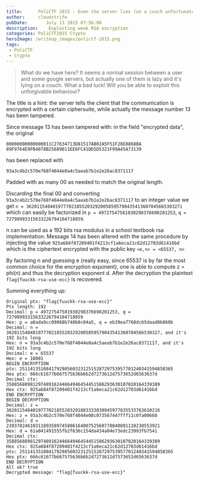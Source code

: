 ```yaml
---
title:      PoliCTF 2015 - Even the server lies (on a couch unfortunately)
author:     cloudstrife
pubDate:       July 13 2015 07:56:00
description:    Exploiting weak RSA encryption
categories: PoliCTF2015 Crypto
heroImage: /writeup_images/polictf-2015.png
tags:
 - PoliCTF
 - Crypto
---
```


> What do we have here? It seems a normal session between a user and some google servers, but actually one of them is lazy and it's lying on a couch. What a bad luck! Will you be able to exploit this unforgivable behaviour?





The title is a hint: the server tells the client that the communication is encrypted with a certain ciphersuite, while actually the message number 13 has been tampered.

Since message 13 has been tampered with: in the field "encrypted data", the original

```
00000000000000011C27634713D81517AB02A5F51F28E8868BA
89F9764E9FB4078B25689011EE6FC41DD5D5321F99A45A73139
```
has been replaced with

```
93a3c4b2c570e768f4044e0a4c5aeab7b1e2e26ac8371117
```

Padded with as many 00 as needed to match the original length.

Discarding the final 00 and converting `93a3c4b2c570e768f4044e0a4c5aeab7b1e2e26ac8371117` to an integer value we get
`n = 3620115404019777021855203292005859579843541360704566530327i` which can easily be factorized in
`p = 49727547581930298376698201253`, `q = 72798993315633226794104718859`.


n can be used as a 192 bits rsa modulus in a school textbook rsa implementation.
Message 14 has been altered with the same procedure by injecting the value
`925a684f87209401f4213cf1a6eca21c62d12703d61416bd` which is the ciphertext encrypted
with the public key `<e,n> = <65537, n>`

By factoring n and guessing e (really easy, since 65537 is by far the most common
choice for the encryption exponent),
one is able to compute z = phi(n) and thus the decryption exponent d.
After the decryption the plaintext ```flag{fuuckk-rsa-use-ecc}``` is recovered.

Summing everything up:

```
Original ptx: "flag{fuuckk-rsa-use-ecc}"
Ptx length: 192
Decimal: p = 49727547581930298376698201253, q = 72798993315633226794104718859
Hex: p = a0ada9cc09068b740b0c04a5, q = eb39ea7760dc65daad8b060b
Decimal: n = 3620115404019777021855203292005859579843541360704566530327, and it's 192 bits long
Hex: n = 93a3c4b2c570e768f4044e0a4c5aeab7b1e2e26ac8371117, and it's 192 bits long
Decimal: e = 65537
Hex: e = 10001
BEGIN ENCRYPTION
ptx: 2511413510841792985603231251528729753957701240341594858365
Hex ptx: 666c61677b667575636b6b2d7273612d7573652d6563637d
Decimal ctx: 3588568898129748916244664946454451586293630107020164339389
Hex ctx: 925a684f87209401f4213cf1a6eca21c62d12703d61416bd
END ENCRYPTION
BEGIN DECRYPTION
Decimal: z = 3620115404019777021855203291883333038945977835533763610216
Hex: z = 93a3c4b2c570e768f4044e08c073567447fff11c0fa00668
Decimal: d = 2393782461031189358974580616400752560778840891110230553921
Hex: d = 61a041491555fb2f636c154da434a04e73edc23993fb7541
Decimal ctx: 3588568898129748916244664946454451586293630107020164339389
Hex ctx: 925a684f87209401f4213cf1a6eca21c62d12703d61416bd
ptx: 2511413510841792985603231251528729753957701240341594858365
Hex ptx: 666c61677b667575636b6b2d7273612d7573652d6563637d
END DECRYPTION
All ok? true
Decrypted message: "flag{fuuckk-rsa-use-ecc}" 
```

